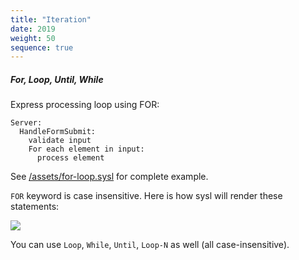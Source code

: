 ```yaml
---
title: "Iteration"
date: 2019
weight: 50
sequence: true
---
```


##### For, Loop, Until, While
Express processing loop using FOR:
```
Server:
  HandleFormSubmit:
    validate input
    For each element in input:
      process element
```
See [/assets/for-loop.sysl](/assets/for-loop.sysl) for complete example.

`FOR` keyword is case insensitive. Here is how sysl will render these statements:

![](/assets/for-loop-Seq.png)

You can use `Loop`, `While`, `Until`, `Loop-N` as well (all case-insensitive).
